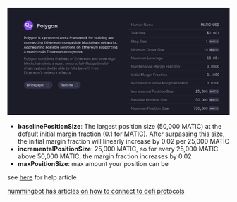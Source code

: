 ![Screenshot](PolygondYdX.png)

- __baselinePositionSize__: The largest position size (50,000 MATIC) at the default initial margin fraction (0.1 for MATIC). After surpassing this size, the initial margin fraction will linearly increase by 0.02 per 25,000 MATIC
- __incrementalPositionSize__: 25,000 MATIC, so for every 25,000 MATIC above 50,000 MATIC, the margin fraction increases by 0.02
- __maxPositionSize__: max amount your position can be

see [here](https://help.dydx.exchange/en/articles/5232637-maximum-position-sizes) for help article

[hummingbot has articles on how to connect to defi protocols](https://docs.hummingbot.io/connectors/dydx-perpetual/)
